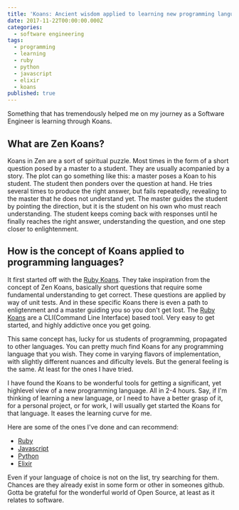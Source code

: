 ```yaml
---
title: 'Koans: Ancient wisdom applied to learning new programming languages'
date: 2017-11-22T00:00:00.000Z
categories:
  - software engineering
tags:
  - programming
  - learning
  - ruby
  - python
  - javascript
  - elixir
  - koans
published: true
---
```

Something that has tremendously helped me on my journey as a Software Engineer is learning through Koans. 


## What are Zen Koans?


Koans in Zen are a sort of spiritual puzzle. Most times in the form of a short question posed by a master to a student. They are usually acompanied by a story. The plot can go something like this: a master poses a Koan to his student. The student then ponders over the question at hand. He tries several times to produce the right answer, but fails repeatedly, revealing to the master that he does not understand yet. The master guides the student by pointing the direction, but it is the student on his own who must reach understanding. The student keeps coming back with responses until he finally reaches the right answer, understanding the question, and one step closer to enlightenment. 


## How is the concept of Koans applied to programming languages?


It first started off with the [Ruby Koans][ruby]. They take inspiration from the concept of Zen Koans, basically short questions that require some fundamental understanding to get correct. These questions are applied by way of unit tests. And in these specific Koans there is even a path to enligtenment and a master guiding you so you don't get lost. The [Ruby Koans][ruby] are a CLI(Command Line Interface) based tool. Very easy to get started, and highly addictive once you get going. 

This same concept has, lucky for us students of programming, propagated to other languages. You can pretty much find Koans for any programming language that you wish. They come in varying flavors of implementation, with slightly different nuances and dificulty levels. But the general feeling is the same. At least for the ones I have tried.

I have found the Koans to be wonderful tools for getting a significant, yet highlevel view of a new programming language. All in 2-4 hours. Say, if I'm thinking of learning a new language, or I need to have a better grasp of it, for a personal project, or for work, I will usually get started the Koans for that language. It eases the learning curve for me. 

Here are some of the ones I've done and can recommend:

- [Ruby][ruby]
- [Javascript][javascript]
- [Python][python]
- [Elixir][elixir]

Even if your language of choice is not on the list, try searching for them. Chances are they already exist in some form or other in someones github. Gotta be grateful for the wonderful world of Open Source, at least as it relates to software. 





[ruby]: http://rubykoans.com/
[javascript]: https://github.com/mrdavidlaing/javascript-koans
[python]: https://github.com/gregmalcolm/python_koans
[elixir]: https://github.com/elixirkoans/elixir-koans

